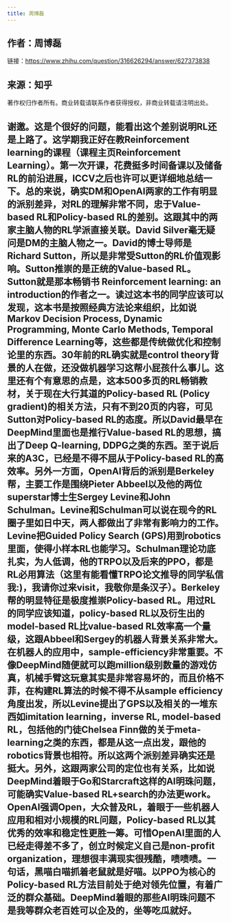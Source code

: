 ```yaml
---
title: 周博磊
---
```


## 作者：周博磊
链接：https://www.zhihu.com/question/316626294/answer/627373838
## 来源：知乎
著作权归作者所有。商业转载请联系作者获得授权，非商业转载请注明出处。
## 谢邀。这是个很好的问题，能看出这个差别说明RL还是上路了。这学期我正好在教Reinforcement learning的课程（课程主页Reinforcement Learning）。第一次开课，花费挺多时间备课以及储备RL的前沿进展，ICCV之后也许可以更详细地总结一下。总的来说，确实DM和OpenAI两家的工作有明显的派别差异，对RL的理解非常不同，忠于Value-based RL和Policy-based RL的差别。这跟其中的两家主脑人物的RL学派直接关联。David Silver毫无疑问是DM的主脑人物之一。David的博士导师是Richard Sutton，所以是非常受Sutton的RL价值观影响。Sutton推崇的是正统的Value-based RL。Sutton就是那本畅销书 Reinforcement learning: an introduction的作者之一。读过这本书的同学应该可以发现，这本书是按照经典方法论来组织，比如说Markov Decision Process, Dynamic Programming, Monte Carlo Methods, Temporal Difference Learning等，这些都是传统做优化和控制论里的东西。30年前的RL确实就是control theory背景的人在做，还没做机器学习这帮小屁孩什么事儿。这里还有个有意思的点是，这本500多页的RL畅销教材，关于现在大行其道的Policy-based RL (Policy gradient)的相关方法，只有不到20页的内容，可见Sutton对Policy-based RL的态度。所以David最早在DeepMind里面也是推行Value-based RL的思想，搞出了Deep Q-learning, DDPG之类的东西。至于说后来的A3C，已经是不得不屈从于Policy-based RL的高效率。另外一方面，OpenAI背后的派别是Berkeley帮，主要工作是围绕Pieter Abbeel以及他的两位superstar博士生Sergey Levine和John Schulman。Levine和Schulman可以说在现今的RL圈子里如日中天，两人都做出了非常有影响力的工作。Levine把Guided Policy Search (GPS)用到robotics里面，使得小样本RL也能学习。Schulman理论功底扎实，为人低调，他的TRPO以及后来的PPO，都是RL必用算法（这里有能看懂TRPO论文推导的同学私信我:)，我请你过来visit，我敬你是条汉子）。Berkeley帮的明显特征是极度推崇Policy-based RL。用过RL的同学应该知道，policy-based RL以及衍生出的model-based RL比value-based RL效率高一个量级，这跟Abbeel和Sergey的机器人背景关系非常大。在机器人的应用中，sample-efficiency非常重要。不像DeepMind随便就可以跑million级别数量的游戏仿真，机械手臂这玩意其实是非常容易坏的，而且价格不菲，在构建RL算法的时候不得不从sample efficiency角度出发，所以Levine提出了GPS以及相关的一堆东西如imitation learning，inverse RL, model-based RL，包括他的门徒Chelsea Finn做的关于meta-learning之类的东西，都是从这一点出发，跟他的robotics背景也相符。所以这两个派别差异确实还是挺大。另外，这跟两家公司的定位也有关系，比如说DeepMind着眼于Go和Starcraft这样的AI明珠问题，可能确实Value-based RL+search的办法更work。OpenAI强调Open，大众普及RL，着眼于一些机器人应用和相对小规模的RL问题，Policy-based RL以其优秀的效率和稳定性更胜一筹。可惜OpenAI里面的人已经走得差不多了，创立时候定义自己是non-profit organization，理想很丰满现实很残酷，啧啧啧。一句话，黑喵白喵抓着老鼠就是好喵。以PPO为核心的Policy-based RL方法目前处于绝对领先位置，有着广泛的群众基础。DeepMind着眼的那些AI明珠问题不是我等群众老百姓可以企及的，坐等吃瓜就好。
